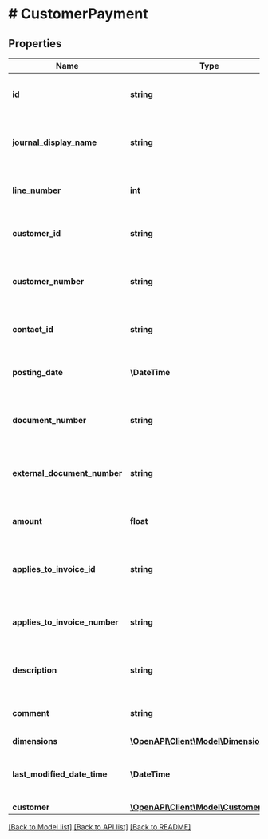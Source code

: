 # # CustomerPayment

## Properties

Name | Type | Description | Notes
------------ | ------------- | ------------- | -------------
**id** | **string** | (v1.0) The id property for the Dynamics 365 Business Central customerPayment entity | [optional]
**journal_display_name** | **string** | (v1.0) The journalDisplayName property for the Dynamics 365 Business Central customerPayment entity | [optional]
**line_number** | **int** | (v1.0) The lineNumber property for the Dynamics 365 Business Central customerPayment entity | [optional]
**customer_id** | **string** | (v1.0) The customerId property for the Dynamics 365 Business Central customerPayment entity | [optional]
**customer_number** | **string** | (v1.0) The customerNumber property for the Dynamics 365 Business Central customerPayment entity | [optional]
**contact_id** | **string** | (v1.0) The contactId property for the Dynamics 365 Business Central customerPayment entity | [optional]
**posting_date** | **\DateTime** | (v1.0) The postingDate property for the Dynamics 365 Business Central customerPayment entity | [optional]
**document_number** | **string** | (v1.0) The documentNumber property for the Dynamics 365 Business Central customerPayment entity | [optional]
**external_document_number** | **string** | (v1.0) The externalDocumentNumber property for the Dynamics 365 Business Central customerPayment entity | [optional]
**amount** | **float** | (v1.0) The amount property for the Dynamics 365 Business Central customerPayment entity | [optional]
**applies_to_invoice_id** | **string** | (v1.0) The appliesToInvoiceId property for the Dynamics 365 Business Central customerPayment entity | [optional]
**applies_to_invoice_number** | **string** | (v1.0) The appliesToInvoiceNumber property for the Dynamics 365 Business Central customerPayment entity | [optional]
**description** | **string** | (v1.0) The description property for the Dynamics 365 Business Central customerPayment entity | [optional]
**comment** | **string** | (v1.0) The comment property for the Dynamics 365 Business Central customerPayment entity | [optional]
**dimensions** | [**\OpenAPI\Client\Model\Dimensiontype[]**](Dimensiontype.md) |  | [optional]
**last_modified_date_time** | **\DateTime** | (v1.0) The lastModifiedDateTime property for the Dynamics 365 Business Central customerPayment entity | [optional]
**customer** | [**\OpenAPI\Client\Model\Customer**](Customer.md) |  | [optional]

[[Back to Model list]](../../README.md#models) [[Back to API list]](../../README.md#endpoints) [[Back to README]](../../README.md)
